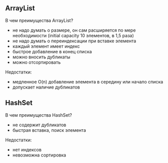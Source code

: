 ## ArrayList
В чем преимущества ArrayList?
- не надо думать о размере, он сам расширяется по мере необходимости (initial capacity 10 элементов, в 1,5 раза)
- не надо думать о переиндексации при вставке элемента
- каждый элемент имеет индекс
- быстрое добавление в конец списка
- можно вносить дубликаты
- можно отсортировать

Недостатки:
- медленное O(n) добавление элемента в середину или начало списка
- допускает наличие дубликатов

## HashSet
В чем преимущества HashSet?
- не содержит дубликатов
- быстрая вставка, поиск элемента

Недостатки:
- нет индексов
- невозможна сортировка